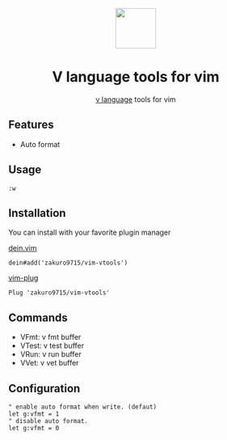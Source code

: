<div align="center">
    <p>
        <img width="80" src="https://raw.githubusercontent.com/donnisnoni95/v-logo/master/dist/v-logo.svg?sanitize=true">
    </p>
    <h1>V language tools for vim</h1>
    <p>
        <a href="https://github.com/vlang/v">v language</a> tools for vim
    </p>
</div>

## Features

- Auto format

## Usage

```
:w
```

## Installation

You can install with your favorite plugin manager

[dein.vim](https://github.com/Shougo/dein.vim)

```viml
dein#add('zakuro9715/vim-vtools')
```

[vim-plug](https://github.com/junegunn/vim-plug)

```viml
Plug 'zakuro9715/vim-vtools'
```

## Commands

- VFmt: v fmt buffer
- VTest: v test buffer
- VRun: v run buffer
- VVet: v vet buffer

## Configuration

```viml
" enable auto format when write. (defaut)
let g:vfmt = 1
" disable auto format.
let g:vfmt = 0
```

